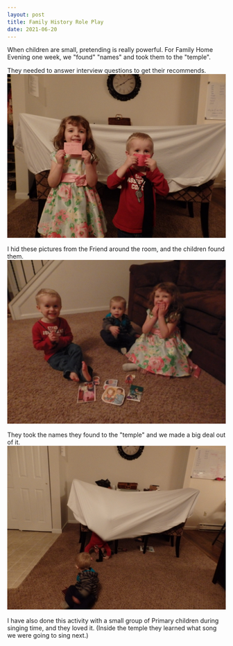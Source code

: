 ```yaml
---
layout: post
title: Family History Role Play
date: 2021-06-20
---
```


When children are small, pretending is really powerful. For Family Home Evening one week, we "found" "names" and took them to the "temple".

They needed to answer interview questions to get their recommends.
![children holding up pieces of paper that look like temple recommends](/post-images/family-history-3-recommends.JPG)

I hid these pictures from the Friend around the room, and the children found them. 
![children with pictures of people](/post-images/family-history-3-names.JPG)

They took the names they found to the "temple" and we made a big deal out of it.
![a blanket fort with children coming in and out of it](/post-images/family-history-3-temple.JPG)

I have also done this activity with a small group of Primary children during singing time, and they loved it. (Inside the temple they learned what song we were going to sing next.)